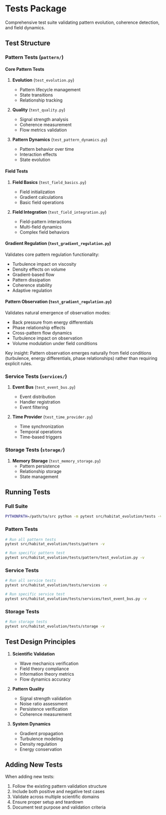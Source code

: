 # Tests Package

Comprehensive test suite validating pattern evolution, coherence detection, and field dynamics.

## Test Structure

### Pattern Tests (`pattern/`)

#### Core Pattern Tests
1. **Evolution** (`test_evolution.py`)
   - Pattern lifecycle management
   - State transitions
   - Relationship tracking

2. **Quality** (`test_quality.py`)
   - Signal strength analysis
   - Coherence measurement
   - Flow metrics validation

3. **Pattern Dynamics** (`test_pattern_dynamics.py`)
   - Pattern behavior over time
   - Interaction effects
   - State evolution

#### Field Tests
1. **Field Basics** (`test_field_basics.py`)
   - Field initialization
   - Gradient calculations
   - Basic field operations

2. **Field Integration** (`test_field_integration.py`)
   - Field-pattern interactions
   - Multi-field dynamics
   - Complex field behaviors

#### Gradient Regulation (`test_gradient_regulation.py`)
Validates core pattern regulation functionality:
- Turbulence impact on viscosity
- Density effects on volume
- Gradient-based flow
- Pattern dissipation
- Coherence stability
- Adaptive regulation

#### Pattern Observation (`test_gradient_regulation.py`)
Validates natural emergence of observation modes:
- Back pressure from energy differentials
- Phase relationship effects
- Cross-pattern flow dynamics
- Turbulence impact on observation
- Volume modulation under field conditions

Key insight: Pattern observation emerges naturally from field conditions (turbulence, energy differentials, phase relationships) rather than requiring explicit rules.

### Service Tests (`services/`)

1. **Event Bus** (`test_event_bus.py`)
   - Event distribution
   - Handler registration
   - Event filtering

2. **Time Provider** (`test_time_provider.py`)
   - Time synchronization
   - Temporal operations
   - Time-based triggers

### Storage Tests (`storage/`)

1. **Memory Storage** (`test_memory_storage.py`)
   - Pattern persistence
   - Relationship storage
   - State management

## Running Tests

### Full Suite
```bash
PYTHONPATH=/path/to/src python -m pytest src/habitat_evolution/tests -v
```

### Pattern Tests
```bash
# Run all pattern tests
pytest src/habitat_evolution/tests/pattern -v

# Run specific pattern test
pytest src/habitat_evolution/tests/pattern/test_evolution.py -v
```

### Service Tests
```bash
# Run all service tests
pytest src/habitat_evolution/tests/services -v

# Run specific service test
pytest src/habitat_evolution/tests/services/test_event_bus.py -v
```

### Storage Tests
```bash
# Run storage tests
pytest src/habitat_evolution/tests/storage -v
```

## Test Design Principles

1. **Scientific Validation**
   - Wave mechanics verification
   - Field theory compliance
   - Information theory metrics
   - Flow dynamics accuracy

2. **Pattern Quality**
   - Signal strength validation
   - Noise ratio assessment
   - Persistence verification
   - Coherence measurement

3. **System Dynamics**
   - Gradient propagation
   - Turbulence modeling
   - Density regulation
   - Energy conservation

## Adding New Tests

When adding new tests:
1. Follow the existing pattern validation structure
2. Include both positive and negative test cases
3. Validate across multiple scientific domains
4. Ensure proper setup and teardown
5. Document test purpose and validation criteria

